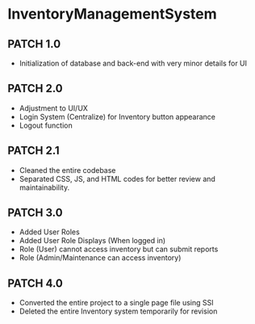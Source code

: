 # InventoryManagementSystem
## PATCH 1.0
- Initialization of database and back-end with very minor details for UI

## PATCH 2.0
- Adjustment to UI/UX
- Login System (Centralize) for Inventory button appearance
- Logout function

## PATCH 2.1
- Cleaned the entire codebase
- Separated CSS, JS, and HTML codes for better review and maintainability.

## PATCH 3.0
- Added User Roles
- Added User Role Displays (When logged in)
- Role (User) cannot access inventory but can submit reports
- Role (Admin/Maintenance can access inventory)

## PATCH 4.0
- Converted the entire project to a single page file using SSI
- Deleted the entire Inventory system temporarily for revision
